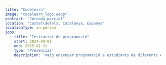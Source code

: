```yaml
---
title: "Codelearn"
image: "codelearn_logo.webp"
contract: "Jornada parcial"
location: "Castelldefels, Catalunya, Espanya"
locationType: in-person
jobs:
  - title: "Instructor de programació"
    start: 2024-09-01
    end: 2025-01-31
    type: "Presencial"
    description: "Vaig ensenyar programació a estudiants de diferents edats i nivells durant sessions presencials dues vegades per setmana. Vaig utilitzar la plataforma educativa de Codelearn i un enfocament pràctic per introduir conceptes clau de programació. Vaig proporcionar suport individual i vaig adaptar les lliçons al ritme de cada alumne."
---
```

